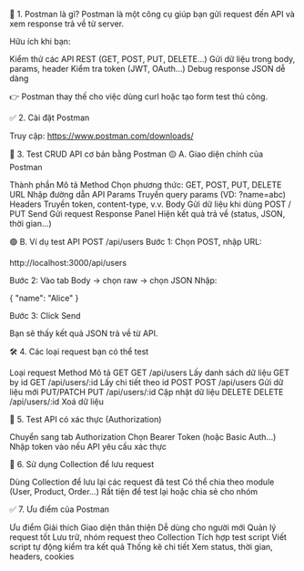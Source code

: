🔧 1. Postman là gì?
Postman là một công cụ giúp bạn gửi request đến API và xem response trả về từ server.

Hữu ích khi bạn:

Kiểm thử các API REST (GET, POST, PUT, DELETE…)
Gửi dữ liệu trong body, params, header
Kiểm tra token (JWT, OAuth…)
Debug response JSON dễ dàng

👉 Postman thay thế cho việc dùng curl hoặc tạo form test thủ công.


✅ 2. Cài đặt Postman

Truy cập: https://www.postman.com/downloads/


🚀 3. Test CRUD API cơ bản bằng Postman
🟡 A. Giao diện chính của Postman

Thành phần	                Mô tả
Method	                Chọn phương thức: GET, POST, PUT, DELETE
URL	Nhập                đường dẫn API
Params	                Truyền query params (VD: ?name=abc)
Headers	                Truyền token, content-type, v.v.
Body	                Gửi dữ liệu khi dùng POST / PUT
Send	                Gửi request
Response Panel	        Hiện kết quả trả về (status, JSON, thời gian…)

🟢 B. Ví dụ test API POST /api/users
Bước 1: Chọn POST, nhập URL:

http://localhost:3000/api/users

Bước 2: Vào tab Body → chọn raw → chọn JSON
Nhập:

{
  "name": "Alice"
}

Bước 3: Click Send

Bạn sẽ thấy kết quả JSON trả về từ API.


🛠️ 4. Các loại request bạn có thể test

Loại request	            Method	                Mô tả
GET	                    GET /api/users	        Lấy danh sách dữ liệu
GET by id	            GET /api/users/:id	    Lấy chi tiết theo id
POST	                POST /api/users	        Gửi dữ liệu mới
PUT/PATCH	            PUT /api/users/:id	    Cập nhật dữ liệu
DELETE	                DELETE /api/users/:id	Xoá dữ liệu


🔐 5. Test API có xác thực (Authorization)

Chuyển sang tab Authorization
Chọn Bearer Token (hoặc Basic Auth…)
Nhập token vào nếu API yêu cầu xác thực

📁 6. Sử dụng Collection để lưu request

Dùng Collection để lưu lại các request đã test
Có thể chia theo module (User, Product, Order…)
Rất tiện để test lại hoặc chia sẻ cho nhóm

✅ 7. Ưu điểm của Postman

Ưu điểm	                        Giải thích
Giao diện thân thiện	    Dễ dùng cho người mới
Quản lý request tốt	        Lưu trữ, nhóm request theo Collection
Tích hợp test script	    Viết script tự động kiểm tra kết quả
Thống kê chi tiết	        Xem status, thời gian, headers, cookies
